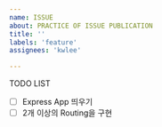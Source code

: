 ```yaml
---
name: ISSUE
about: PRACTICE OF ISSUE PUBLICATION
title: ''
labels: 'feature'
assignees: 'kwlee'

---
```


TODO LIST
- [ ] Express App 띄우기
- [ ] 2개 이상의 Routing을 구현
